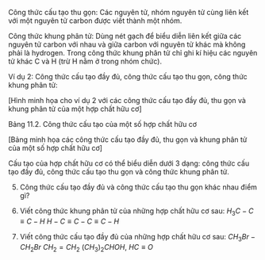 Công thức cấu tạo thu gọn: Các nguyên tử, nhóm nguyên tử cùng liên kết với một nguyên tử carbon được viết thành một nhóm.

Công thức khung phân tử: Dùng nét gạch để biểu diễn liên kết giữa các nguyên tử carbon với nhau và giữa carbon với nguyên tử khác mà không phải là hydrogen. Trong công thức khung phân tử chỉ ghi kí hiệu các nguyên tử khác C và H (trừ H nằm ở trong nhóm chức).

Ví dụ 2: Công thức cấu tạo đầy đủ, công thức cấu tạo thu gọn, công thức khung phân tử:

[Hình minh họa cho ví dụ 2 với các công thức cấu tạo đầy đủ, thu gọn và khung phân tử của một hợp chất hữu cơ]

Bảng 11.2. Công thức cấu tạo của một số hợp chất hữu cơ

[Bảng minh họa các công thức cấu tạo đầy đủ, thu gọn và khung phân tử của một số hợp chất hữu cơ]

Cấu tạo của hợp chất hữu cơ có thể biểu diễn dưới 3 dạng: công thức cấu tạo đầy đủ, công thức cấu tạo thu gọn và công thức khung phân tử.

5. Công thức cấu tạo đầy đủ và công thức cấu tạo thu gọn khác nhau điểm gì?

1. Viết công thức khung phân tử của những hợp chất hữu cơ sau:
$H_3C-C\equiv C-H$   $H-C\equiv C-C\equiv C-H$

2. Viết công thức cấu tạo đầy đủ của những hợp chất hữu cơ sau:
$CH_3Br-CH_2Br$   $CH_2=CH_2$
$(CH_3)_2CHOH$, $HC\equiv O$